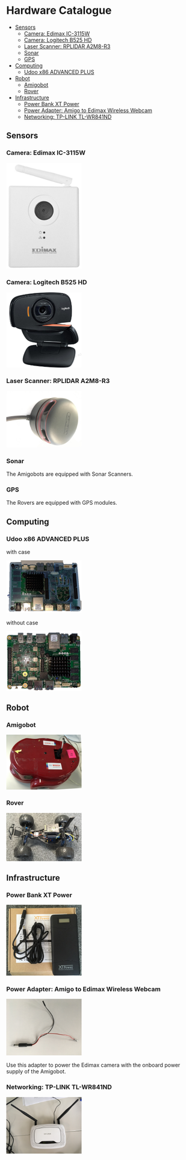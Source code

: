 # Hardware Catalogue

<!-- TOC depthFrom:2 -->

- [Sensors](#sensors)
    - [Camera: Edimax IC-3115W](#camera-edimax-ic-3115w)
    - [Camera: Logitech B525 HD](#camera-logitech-b525-hd)
    - [Laser Scanner: RPLIDAR A2M8-R3](#laser-scanner-rplidar-a2m8-r3)
    - [Sonar](#sonar)
    - [GPS](#gps)
- [Computing](#computing)
    - [Udoo x86 ADVANCED PLUS](#udoo-x86-advanced-plus)
- [Robot](#robot)
    - [Amigobot](#amigobot)
    - [Rover](#rover)
- [Infrastructure](#infrastructure)
    - [Power Bank XT Power](#power-bank-xt-power)
    - [Power Adapter: Amigo to Edimax Wireless Webcam](#power-adapter-amigo-to-edimax-wireless-webcam)
    - [Networking: TP-LINK TL-WR841ND](#networking-tp-link-tl-wr841nd)

<!-- /TOC -->

## Sensors

### Camera: Edimax IC-3115W

<a href="webcam_edimax_ic-3115W.md"><img src="images/webcam_edimax_ic-3115W.jpg" width=200></a>

### Camera: Logitech B525 HD

<a href="webcam_logitech-B525-HD.md"><img src="images/webcam_logitech-b525-hd.jpg" width=200></a>

### Laser Scanner: RPLIDAR A2M8-R3

<a href="laserscanner_rplidar-a2m8.md"><img src="images/laserscanner_rplidar-a2m8.jpg" width=200></a>

### Sonar

The Amigobots are equipped with Sonar Scanners.

### GPS

The Rovers are equipped with GPS modules.

## Computing

### Udoo x86 ADVANCED PLUS

with case

[<img src="images/computing_udoo-x86-advanced-plus-w-case.png" width="200">](./computing_udoo-x86-advanced-plus.md)

without case

[<img src="images/computing_udoo-x86-advanced-plus.png" width="200">](./computing_udoo-x86-advanced-plus.md)

## Robot

### Amigobot

<a href="robot_amigobot.md"><img src="images/robot_amigobot.jpg" width=200></a>

### Rover

<a href="robot_rover.md"><img src="images/robot_rover.jpg" width=200></a>

## Infrastructure

### Power Bank XT Power

<a href="power_powerbank-XT-Power.md"><img src="images/power_powerbank-XT-Power.jpg" width=200></a>

### Power Adapter: Amigo to Edimax Wireless Webcam

<img src="images/amigo_to_edimax_power_adapter.jpg" width=200>

Use this adapter to power the Edimax camera with the onboard power supply of the Amigobot.

### Networking: TP-LINK TL-WR841ND

<a href="network_tp-link-tl-wr841nd.md"><img src="images/network_tp-link-tl-wr841nd.jpg" width=200></a>
